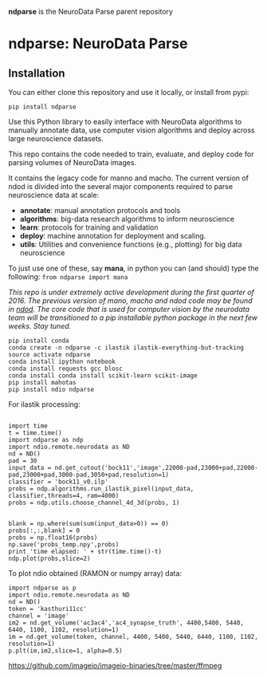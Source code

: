 **ndparse** is the NeuroData Parse parent repository

ndparse:  NeuroData Parse
=========================

Installation
------------

You can either clone this repository and use it locally, or install from pypi:

~~~~~~~~~~~~~~~~~~~~~~~~~~~~~~~~~~~~~~~~~~~~~~~~~~~~~~~~~~~~~~~~~~~~~~~~~~~~~~~~
pip install ndparse
~~~~~~~~~~~~~~~~~~~~~~~~~~~~~~~~~~~~~~~~~~~~~~~~~~~~~~~~~~~~~~~~~~~~~~~~~~~~~~~~

Use this Python library to easily interface with NeuroData algorithms to
manually annotate data, use computer vision algorithms and deploy
across large neuroscience datasets.

This repo contains the code needed to train, evaluate, and deploy code for parsing volumes of NeuroData images. 

It contains the legacy code for manno and macho.  The current version of ndod is divided into the several major components required to parse neuroscience data at scale:

- **annotate**: manual annotation protocols and tools
- **algorithms**: big-data research algorithms to inform neuroscience
- **learn**: protocols for training and validation
- **deploy**: machine annotation for deployment and scaling.
- **utils**:  Utilities and convenience functions (e.g., plotting) for big data neuroscience

To just use one of these, say **mana**, in python you can (and should) type the following: `from ndparse import mana`

*This repo is under extremely active development during the first quarter of 2016.  The previous version of mano, macho and ndod code may be found in [ndod](https://github.com/neurodata/ndod).  The core code that is used for computer vision by the neurodata team will be transitioned to a pip installable python package in the next few weeks.  Stay tuned.*

~~~
pip install conda
conda create -n ndparse -c ilastik ilastik-everything-but-tracking
source activate ndparse
conda install ipython notebook
conda install requests gcc blosc
conda install conda install scikit-learn scikit-image
pip install mahotas
pip install ndio ndparse
~~~


For ilastik processing:

~~~

import time
t = time.time()
import ndparse as ndp
import ndio.remote.neurodata as ND
nd = ND()
pad = 30
input_data = nd.get_cutout('bock11','image',22000-pad,23000+pad,22000-pad,23000+pad,3000-pad,3050+pad,resolution=1)
classifier = 'bock11_v0.ilp'
probs = ndp.algorithms.run_ilastik_pixel(input_data, classifier,threads=4, ram=4000)
probs = ndp.utils.choose_channel_4d_3d(probs, 1)


blank = np.where(sum(sum(input_data>0)) == 0)
probs[:,:,blank] = 0
probs = np.float16(probs)
np.save('probs_temp.npy',probs)
print 'time elapsed: ' + str(time.time()-t)
ndp.plot(probs,slice=2)

~~~

To plot ndio obtained (RAMON or numpy array) data:

~~~
import ndparse as p
import ndio.remote.neurodata as ND
nd = ND()
token = 'kasthuri11cc'
channel = 'image'
im2 = nd.get_volume('ac3ac4','ac4_synapse_truth', 4400,5400, 5440, 6440, 1100, 1102, resolution=1)
im = nd.get_volume(token, channel, 4400, 5400, 5440, 6440, 1100, 1102, resolution=1)
p.plt(im,im2,slice=1, alpha=0.5)
~~~
https://github.com/imageio/imageio-binaries/tree/master/ffmpeg
